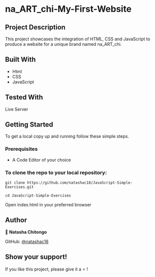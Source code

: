 # na_ART_chi-My-First-Website

## Project Description 

This project showcases the integration of HTML, CSS and JavaScript to produce a website for a unique brand named na_ART_chi.

## Built With

- Html
- CSS
- JavaScript

## Tested With

Live Server

## Getting Started

To get a local copy up and running follow these simple steps.
### Prerequisites
- A Code Editor of your choice

### To clone the repo to your local repository:
`git clone https://github.com/natashac18/JavaScript-Simple-Exercises.git`

`cd JavaScript-Simple-Exercises`

Open index.html in your preferred browser

## Author

:bust_in_silhouette: **Natasha Chitongo** 

GitHub: [@natashac18](https://github.com/natashac18)

## Show your support! 

If you like this project, please give it a :star: !
